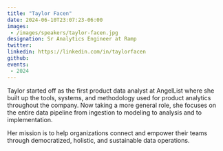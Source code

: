 ```yaml
---
title: "Taylor Facen"
date: 2024-06-10T23:07:23-06:00
images: 
 - /images/speakers/taylor-facen.jpg
designation: Sr Analytics Engineer at Ramp
twitter: 
linkedin: https://linkedin.com/in/taylorfacen
github: 
events:
 - 2024
---
```


Taylor started off as the first product data analyst at AngelList where she built up the tools, systems, and methodology used for product analytics throughout the company. Now taking a more general role, she focuses on the entire data pipeline from ingestion to modeling to analysis and to implementation.

Her mission is to help organizations connect and empower their teams through democratized, holistic, and sustainable data operations.